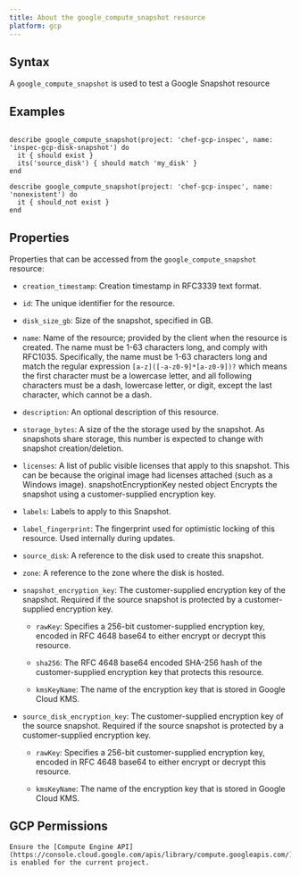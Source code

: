 ```yaml
---
title: About the google_compute_snapshot resource
platform: gcp
---
```


## Syntax
A `google_compute_snapshot` is used to test a Google Snapshot resource

## Examples
```

describe google_compute_snapshot(project: 'chef-gcp-inspec', name: 'inspec-gcp-disk-snapshot') do
  it { should exist }
  its('source_disk') { should match 'my_disk' }
end

describe google_compute_snapshot(project: 'chef-gcp-inspec', name: 'nonexistent') do
  it { should_not exist }
end
```

## Properties
Properties that can be accessed from the `google_compute_snapshot` resource:

  * `creation_timestamp`: Creation timestamp in RFC3339 text format.

  * `id`: The unique identifier for the resource.

  * `disk_size_gb`: Size of the snapshot, specified in GB.

  * `name`: Name of the resource; provided by the client when the resource is created. The name must be 1-63 characters long, and comply with RFC1035. Specifically, the name must be 1-63 characters long and match the regular expression `[a-z]([-a-z0-9]*[a-z0-9])?` which means the first character must be a lowercase letter, and all following characters must be a dash, lowercase letter, or digit, except the last character, which cannot be a dash.

  * `description`: An optional description of this resource.

  * `storage_bytes`: A size of the the storage used by the snapshot. As snapshots share storage, this number is expected to change with snapshot creation/deletion.

  * `licenses`: A list of public visible licenses that apply to this snapshot. This can be because the original image had licenses attached (such as a Windows image).  snapshotEncryptionKey nested object Encrypts the snapshot using a customer-supplied encryption key.

  * `labels`: Labels to apply to this Snapshot.

  * `label_fingerprint`: The fingerprint used for optimistic locking of this resource. Used internally during updates.

  * `source_disk`: A reference to the disk used to create this snapshot.

  * `zone`: A reference to the zone where the disk is hosted.

  * `snapshot_encryption_key`: The customer-supplied encryption key of the snapshot. Required if the source snapshot is protected by a customer-supplied encryption key.

    * `rawKey`: Specifies a 256-bit customer-supplied encryption key, encoded in RFC 4648 base64 to either encrypt or decrypt this resource.

    * `sha256`: The RFC 4648 base64 encoded SHA-256 hash of the customer-supplied encryption key that protects this resource.

    * `kmsKeyName`: The name of the encryption key that is stored in Google Cloud KMS.

  * `source_disk_encryption_key`: The customer-supplied encryption key of the source snapshot. Required if the source snapshot is protected by a customer-supplied encryption key.

    * `rawKey`: Specifies a 256-bit customer-supplied encryption key, encoded in RFC 4648 base64 to either encrypt or decrypt this resource.

    * `kmsKeyName`: The name of the encryption key that is stored in Google Cloud KMS.



## GCP Permissions

```
Ensure the [Compute Engine API](https://console.cloud.google.com/apis/library/compute.googleapis.com/) is enabled for the current project.
```
